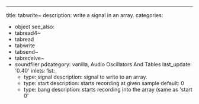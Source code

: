 ---
title: tabwrite~
description: write a signal in an array.
categories:
- object
see_also:
- tabread4~
- tabread
- tabwrite
- tabsend~
- tabreceive~
- soundfiler
pdcategory: vanilla,  Audio Oscillators And Tables
last_update: '0.40'
inlets:
  1st:
  - type: signal
    description: signal to write to an array.
  - type: start <float>
    description: starts recording at given sample 
  default: 0
  - type: bang
    description: starts recording into the array (same as 'start 0'
